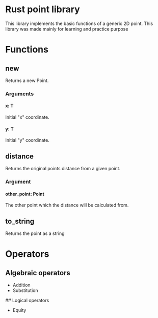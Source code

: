 # Rust point library
This library implements the basic functions of a generic 2D point. This library was made mainly for learning and practice purpose

# Functions

## new
Returns a new Point<T>.

### Arguments
#### x: T
Initial "x" coordinate.

#### y: T
Initial "y" coordinate.

## distance
Returns the original points distance from a given point.

### Argument
#### other_point: Point<T>
The other point which the distance will be calculated from.

## to_string
Returns the point as a string

# Operators
## Algebraic operators
<ul>
  <li>Addition</li>
  <li>Substitution</li>
</ul>
## Logical operators
<ul>
  <li>Equity</li>
</ul>
